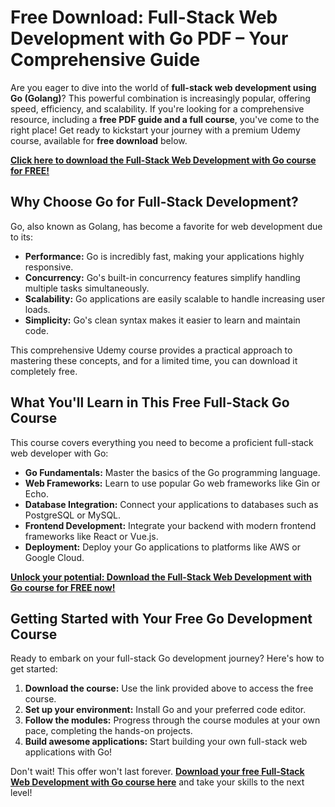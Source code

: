# Free Download: Full-Stack Web Development with Go PDF – Your Comprehensive Guide

Are you eager to dive into the world of **full-stack web development using Go (Golang)**? This powerful combination is increasingly popular, offering speed, efficiency, and scalability. If you're looking for a comprehensive resource, including a **free PDF guide and a full course**, you've come to the right place! Get ready to kickstart your journey with a premium Udemy course, available for **free download** below.

[**Click here to download the Full-Stack Web Development with Go course for FREE!**](https://udemywork.com/full-stack-web-development-with-go)

## Why Choose Go for Full-Stack Development?

Go, also known as Golang, has become a favorite for web development due to its:

*   **Performance:** Go is incredibly fast, making your applications highly responsive.
*   **Concurrency:** Go's built-in concurrency features simplify handling multiple tasks simultaneously.
*   **Scalability:** Go applications are easily scalable to handle increasing user loads.
*   **Simplicity:** Go's clean syntax makes it easier to learn and maintain code.

This comprehensive Udemy course provides a practical approach to mastering these concepts, and for a limited time, you can download it completely free.

## What You'll Learn in This Free Full-Stack Go Course

This course covers everything you need to become a proficient full-stack web developer with Go:

*   **Go Fundamentals:** Master the basics of the Go programming language.
*   **Web Frameworks:** Learn to use popular Go web frameworks like Gin or Echo.
*   **Database Integration:** Connect your applications to databases such as PostgreSQL or MySQL.
*   **Frontend Development:** Integrate your backend with modern frontend frameworks like React or Vue.js.
*   **Deployment:** Deploy your Go applications to platforms like AWS or Google Cloud.

[**Unlock your potential: Download the Full-Stack Web Development with Go course for FREE now!**](https://udemywork.com/full-stack-web-development-with-go)

## Getting Started with Your Free Go Development Course

Ready to embark on your full-stack Go development journey? Here's how to get started:

1.  **Download the course:** Use the link provided above to access the free course.
2.  **Set up your environment:** Install Go and your preferred code editor.
3.  **Follow the modules:** Progress through the course modules at your own pace, completing the hands-on projects.
4.  **Build awesome applications:** Start building your own full-stack web applications with Go!

Don't wait! This offer won't last forever. **[Download your free Full-Stack Web Development with Go course here](https://udemywork.com/full-stack-web-development-with-go)** and take your skills to the next level!
